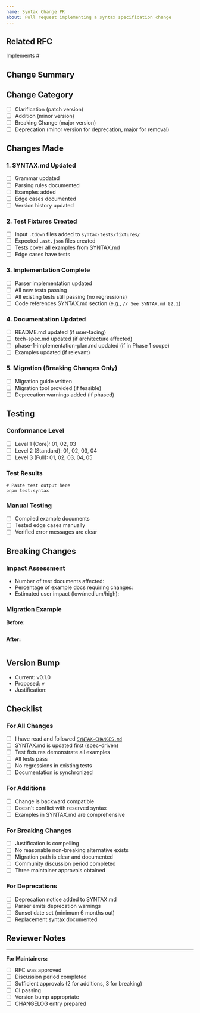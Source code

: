 ```yaml
---
name: Syntax Change PR
about: Pull request implementing a syntax specification change
---
```


## Related RFC
<!-- Link to the RFC issue that was approved -->
Implements #

## Change Summary
<!-- Brief description of what's changing -->

## Change Category
<!-- Check one -->
- [ ] Clarification (patch version)
- [ ] Addition (minor version)
- [ ] Breaking Change (major version)
- [ ] Deprecation (minor version for deprecation, major for removal)

## Changes Made

### 1. SYNTAX.md Updated
- [ ] Grammar updated
- [ ] Parsing rules documented
- [ ] Examples added
- [ ] Edge cases documented
- [ ] Version history updated

### 2. Test Fixtures Created
- [ ] Input `.tdown` files added to `syntax-tests/fixtures/`
- [ ] Expected `.ast.json` files created
- [ ] Tests cover all examples from SYNTAX.md
- [ ] Edge cases have tests

### 3. Implementation Complete
- [ ] Parser implementation updated
- [ ] All new tests passing
- [ ] All existing tests still passing (no regressions)
- [ ] Code references SYNTAX.md section (e.g., `// See SYNTAX.md §2.1`)

### 4. Documentation Updated
- [ ] README.md updated (if user-facing)
- [ ] tech-spec.md updated (if architecture affected)
- [ ] phase-1-implementation-plan.md updated (if in Phase 1 scope)
- [ ] Examples updated (if relevant)

### 5. Migration (Breaking Changes Only)
- [ ] Migration guide written
- [ ] Migration tool provided (if feasible)
- [ ] Deprecation warnings added (if phased)

## Testing

### Conformance Level
<!-- Which conformance level tests must pass? -->
- [ ] Level 1 (Core): 01, 02, 03
- [ ] Level 2 (Standard): 01, 02, 03, 04
- [ ] Level 3 (Full): 01, 02, 03, 04, 05

### Test Results
```
# Paste test output here
pnpm test:syntax
```

### Manual Testing
<!-- Describe manual testing performed -->
- [ ] Compiled example documents
- [ ] Tested edge cases manually
- [ ] Verified error messages are clear

## Breaking Changes
<!-- If this is a breaking change, explain impact -->

### Impact Assessment
- Number of test documents affected:
- Percentage of example docs requiring changes:
- Estimated user impact (low/medium/high):

### Migration Example
<!-- Show before/after for affected documents -->

**Before:**
```taildown
```

**After:**
```taildown
```

## Version Bump
<!-- What version number should this be? -->
- Current: v0.1.0
- Proposed: v
- Justification:

## Checklist

### For All Changes
- [ ] I have read and followed [`SYNTAX-CHANGES.md`](../../SYNTAX-CHANGES.md)
- [ ] SYNTAX.md is updated first (spec-driven)
- [ ] Test fixtures demonstrate all examples
- [ ] All tests pass
- [ ] No regressions in existing tests
- [ ] Documentation is synchronized

### For Additions
- [ ] Change is backward compatible
- [ ] Doesn't conflict with reserved syntax
- [ ] Examples in SYNTAX.md are comprehensive

### For Breaking Changes
- [ ] Justification is compelling
- [ ] No reasonable non-breaking alternative exists
- [ ] Migration path is clear and documented
- [ ] Community discussion period completed
- [ ] Three maintainer approvals obtained

### For Deprecations
- [ ] Deprecation notice added to SYNTAX.md
- [ ] Parser emits deprecation warnings
- [ ] Sunset date set (minimum 6 months out)
- [ ] Replacement syntax documented

## Reviewer Notes
<!-- Additional context for reviewers -->

---

**For Maintainers:**
- [ ] RFC was approved
- [ ] Discussion period completed
- [ ] Sufficient approvals (2 for additions, 3 for breaking)
- [ ] CI passing
- [ ] Version bump appropriate
- [ ] CHANGELOG entry prepared
